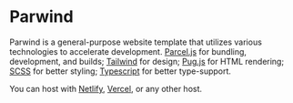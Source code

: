 # Parwind

Parwind is a general-purpose website template that utilizes various technologies to accelerate development. [Parcel.js](https://parceljs.org/) for bundling, development, and builds; [Tailwind](https://tailwindcss.com/) for design; [Pug.js](https://pugjs.org/) for HTML rendering; [SCSS](https://sass-lang.com/) for better styling; [Typescript](https://www.typescriptlang.org/) for better type-support.

You can host with [Netlify](https://www.netlify.com/), [Vercel](https://vercel.com/), or any other host.